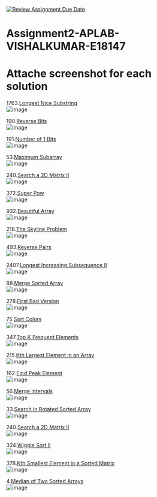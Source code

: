 [![Review Assignment Due Date](https://classroom.github.com/assets/deadline-readme-button-22041afd0340ce965d47ae6ef1cefeee28c7c493a6346c4f15d667ab976d596c.svg)](https://classroom.github.com/a/QjJX_cA8)
# Assignment2-APLAB-VISHALKUMAR-E18147 
# Attache screenshot for each solution
1763.[Longest Nice Substring](https://leetcode.com/problems/longest-nice-substring/description/)<br>
![image](https://github.com/user-attachments/assets/8a32a0c8-2e48-4973-b353-9397c3629bb8)

190.[Reverse Bits](https://leetcode.com/problems/reverse-bits/description/)<br>
![image](https://github.com/user-attachments/assets/92140d35-bf7e-40d6-b0b7-cafd255ab434)

191.[Number of 1 Bits](https://leetcode.com/problems/number-of-1-bits/description/)<br>
![image](https://github.com/user-attachments/assets/40d3a13c-6829-4d96-86c1-4550f8bbe6dd)

53.[Maximum Subarray](https://leetcode.com/problems/maximum-subarray/description/)<br>
![image](https://github.com/user-attachments/assets/de4f7a23-7e7a-47fc-8554-0b70f37b5cc4)

240.[Search a 2D Matrix II](https://leetcode.com/problems/search-a-2d-matrix-ii/description/)<br>
![image](https://github.com/user-attachments/assets/84a565a1-2426-41ca-9af1-0031c3c08d0c)

372.[Super Pow](https://leetcode.com/problems/super-pow/description/)<br>
![image](https://github.com/user-attachments/assets/510d55d6-2b85-4217-9d9e-1f44a5bb0f6e)

932.[Beautiful Array](https://leetcode.com/problems/beautiful-array/description/)<br>
![image](https://github.com/user-attachments/assets/ce2484ad-86fa-4481-bd34-a4aa0d30e0db)

218.[The Skyline Problem](https://leetcode.com/problems/the-skyline-problem/description/)<br>
![image](https://github.com/user-attachments/assets/41c81788-8430-4e82-af2f-b0d349739ae8)

493.[Reverse Pairs](https://leetcode.com/problems/reverse-pairs/description/)<br>
![image](https://github.com/user-attachments/assets/85e9a504-1fba-46a0-8a0f-916a9a37ea18)

2407.[Longest Increasing Subsequence II](https://leetcode.com/problems/longest-increasing-subsequence-ii/description/)<br>
![image](https://github.com/user-attachments/assets/92dd49c0-dd9f-4895-89d7-0f3abfbf294e)

88.[Merge Sorted Array](https://leetcode.com/problems/merge-sorted-array/description/)<br>
![image](https://github.com/user-attachments/assets/beacb430-97a9-4037-9dc8-f2c786880279)

278.[First Bad Version](https://leetcode.com/problems/first-bad-version/description/)<br>
![image](https://github.com/user-attachments/assets/3b5ecfdb-fb7d-4079-b662-9f44f538284a)


75.[Sort Colors](https://leetcode.com/problems/sort-colors/description/)<br>
![image](https://github.com/user-attachments/assets/608db7a6-8a53-4cdd-8aff-1c5fef6836e2)

347.[Top K Frequent Elements](https://leetcode.com/problems/top-k-frequent-elements/description/)<br>
![image](https://github.com/user-attachments/assets/c8480240-f57c-453f-aaf7-2e3f106640c8)

215.[Kth Largest Element in an Array](https://leetcode.com/problems/kth-largest-element-in-an-array/description/)<br>
![image](https://github.com/user-attachments/assets/070735fe-4b3f-4c80-b678-acdc6b951b7e)

162.[Find Peak Element](https://leetcode.com/problems/find-peak-element/description/)<br>
![image](https://github.com/user-attachments/assets/cf2786f8-3cb9-4578-a24e-2f3aba861449)

56.[Merge Intervals](https://leetcode.com/problems/merge-intervals/description/)<br>
![image](https://github.com/user-attachments/assets/438e84f8-2379-4f90-945c-aac0078cd598)

33.[Search in Rotated Sorted Array](https://leetcode.com/problems/search-in-rotated-sorted-array/description/)<br>
![image](https://github.com/user-attachments/assets/a20e6511-ed94-4700-b68c-8e7919236d54)

240.[Search a 2D Matrix II](https://leetcode.com/problems/search-a-2d-matrix-ii/description/)<br>
![image](https://github.com/user-attachments/assets/1a384b17-7cfa-4e3c-88db-0e8f5a743bf6)

324.[Wiggle Sort II](https://leetcode.com/problems/wiggle-sort-ii/description/)<br>
![image](https://github.com/user-attachments/assets/bfdfe8d9-b907-4c2a-a6e1-995214b933dc)

378.[Kth Smallest Element in a Sorted Matrix](https://leetcode.com/problems/kth-smallest-element-in-a-sorted-matrix/description/)<br>
![image](https://github.com/user-attachments/assets/6a4ef2d5-a902-4d91-a87b-32d6c6ff0c26)

4.[Median of Two Sorted Arrays](https://leetcode.com/problems/median-of-two-sorted-arrays/description/)<br>
![image](https://github.com/user-attachments/assets/e8c99cd8-2fed-416d-878d-d14631e6d039)


